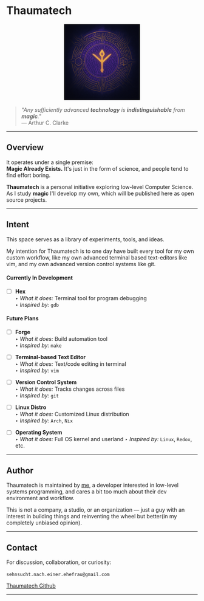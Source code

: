 # Thaumatech


<p align="center">
  <img src="assets/thaumatech.png" width="200" alt="Thaumatech Logo"/>
</p>


> *"_Any sufficiently advanced **technology** is **indistinguishable** from **magic**._"*  
> — Arthur C. Clarke

---

## Overview

It operates under a single premise:  
**Magic Already Exists.** It's just in the form of science, and people tend to find effort boring.

**Thaumatech** is a personal initiative exploring low-level Computer Science. As I study **magic** I'll develop my own, which will be published here as open source projects.

---

## Intent

This space serves as a library of experiments, tools, and ideas.

My intention for Thaumatech is to one day have built every tool for my own custom workflow, like my own advanced terminal based text-editors like vim, and my own advanced version control systems like git.

#### Currently In Development

- [ ] **Hex**  
  ‣ *What it does:* Terminal tool for program debugging  
  ‣ *Inspired by:* `gdb`

#### Future Plans

- [ ] **Forge**  
  ‣ *What it does:* Build automation tool  
  ‣ *Inspired by:* `make`

- [ ] **Terminal-based Text Editor**  
  ‣ *What it does:* Text/code editing in terminal  
  ‣ *Inspired by:* `vim`

- [ ] **Version Control System**  
  ‣ *What it does:* Tracks changes across files  
  ‣ *Inspired by:* `git`

- [ ] **Linux Distro**  
  ‣ *What it does:* Customized Linux distribution  
  ‣ *Inspired by:* `Arch`, `Nix`

- [ ] **Operating System**  
  ‣ *What it does:* Full OS kernel and userland
  ‣ *Inspired by:* `Linux`, `Redox`, etc.

---

## Author

Thaumatech is maintained by <a href="https://sehnsucht-nach-einer-ehefrau.vercel.app" target="_blank">me</a>, a developer interested in low-level systems programming, and cares a bit too much about their dev environment and workflow.

This is not a company, a studio, or an organization — just a guy with an interest in building things and reinventing the wheel but better(in my completely unbiased opinion).

---

## Contact

For discussion, collaboration, or curiosity:

`sehnsucht.nach.einer.ehefrau@gmail.com`  

[Thaumatech Github](https://github.com/thaumatech)

---

